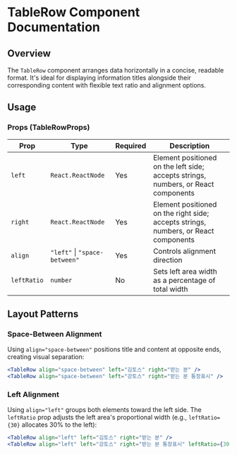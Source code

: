 # TableRow Component Documentation

## Overview

The `TableRow` component arranges data horizontally in a concise, readable format. It's ideal for displaying information titles alongside their corresponding content with flexible text ratio and alignment options.

## Usage

### Props (TableRowProps)

| Prop | Type | Required | Description |
|------|------|----------|-------------|
| `left` | `React.ReactNode` | Yes | Element positioned on the left side; accepts strings, numbers, or React components |
| `right` | `React.ReactNode` | Yes | Element positioned on the right side; accepts strings, numbers, or React components |
| `align` | `"left"` \| `"space-between"` | Yes | Controls alignment direction |
| `leftRatio` | `number` | No | Sets left area width as a percentage of total width |

## Layout Patterns

### Space-Between Alignment

Using `align="space-between"` positions title and content at opposite ends, creating visual separation:

```jsx
<TableRow align="space-between" left="김토스" right="받는 분" />
<TableRow align="space-between" left="강토스" right="받는 분 통장표시" />
```

### Left Alignment

Using `align="left"` groups both elements toward the left side. The `leftRatio` prop adjusts the left area's proportional width (e.g., `leftRatio={30}` allocates 30% to the left):

```jsx
<TableRow align="left" left="김토스" right="받는 분" />
<TableRow align="left" left="강토스" right="받는 분 통장표시" leftRatio={30} />
```

